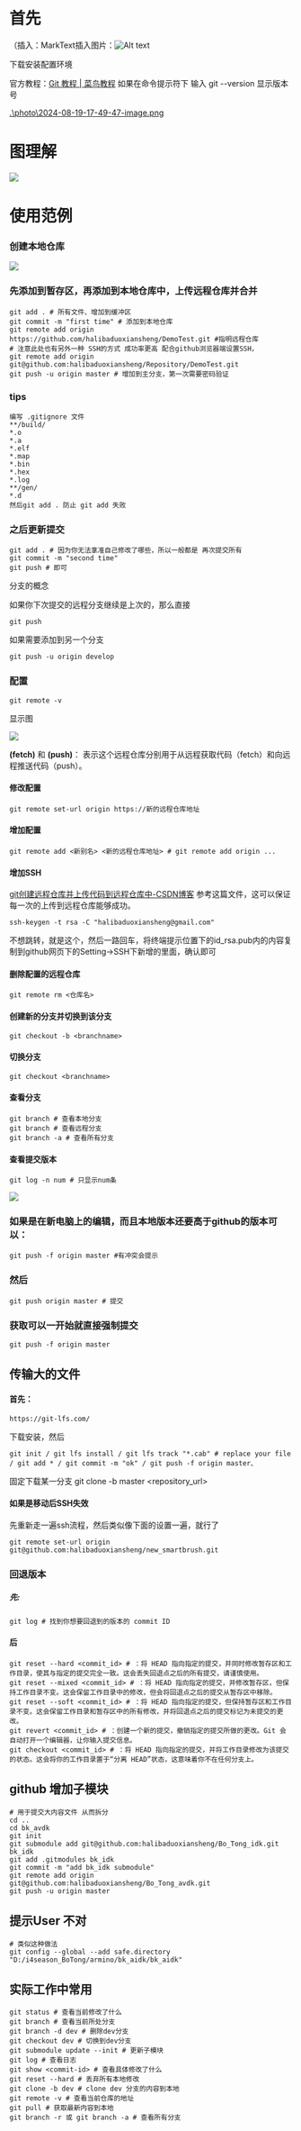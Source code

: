 # 首先

（插入：MarkText插入图片：![Alt text](F:\MarkTextProject\photo\2024-08-23-17-47-10-image.png)

下载安装配置环境

官方教程：[Git 教程 | 菜鸟教程](https://www.runoob.com/git/git-tutorial.html)
如果在命令提示符下 输入  git --version 显示版本号

[.\photo\2024-08-19-17-49-47-image.png]()

# 图理解

![](C:\Users\dell\AppData\Roaming\marktext\images\2024-08-12-19-11-52-image.png)

# 使用范例

### 创建本地仓库

![](F:\MarktextPhoto\2024-08-12-19-39-31-image.png)

### 先添加到暂存区，再添加到本地仓库中，上传远程仓库并合并

```
git add . # 所有文件、增加到缓冲区
git commit -m "first time" # 添加到本地仓库
git remote add origin https://github.com/halibaduoxiansheng/DemoTest.git #指明远程仓库
# 注意此处也有另外一种 SSH的方式 成功率更高 配合github浏览器端设置SSH，
git remote add origin git@github.com:halibaduoxiansheng/Repository/DemoTest.git
git push -u origin master # 增加到主分支，第一次需要密码验证
```

### tips
```
编写 .gitignore 文件
**/build/
*.o
*.a
*.elf
*.map
*.bin
*.hex
*.log
**/gen/
*.d
然后git add . 防止 git add 失败
```

### 之后更新提交

```
git add . # 因为你无法拿准自己修改了哪些，所以一般都是 再次提交所有 
git commit -m "second time"
git push # 即可
```

分支的概念

如果你下次提交的远程分支继续是上次的，那么直接

```
git push
```

如果需要添加到另一个分支

```
git push -u origin develop
```

### 配置

```
git remote -v
```

显示图

![](F:\MarktextPhoto\2024-08-12-20-22-59-image.png)

**(fetch)** 和 **(push)**： 表示这个远程仓库分别用于从远程获取代码（fetch）和向远程推送代码（push）。

#### 修改配置

```
git remote set-url origin https://新的远程仓库地址
```

#### 增加配置

```
git remote add <新别名> <新的远程仓库地址> # git remote add origin ...
```

#### 增加SSH

[git创建远程仓库并上传代码到远程仓库中-CSDN博客](https://blog.csdn.net/liuweixiao520/article/details/78971221)
参考这篇文件，这可以保证每一次的上传到远程仓库能够成功。
```
ssh-keygen -t rsa -C "halibaduoxiansheng@gmail.com"
```
不想跳转，就是这个，然后一路回车，将终端提示位置下的id_rsa.pub内的内容复制到github网页下的Setting->SSH下新增的里面，确认即可

#### 删除配置的远程仓库

```
git remote rm <仓库名>
```

#### 创建新的分支并切换到该分支

```
git checkout -b <branchname>
```

#### 切换分支

```
git checkout <branchname>
```

#### 查看分支

```
git branch # 查看本地分支
git branch # 查看远程分支
git branch -a # 查看所有分支
```

#### 查看提交版本

```
git log -n num # 只显示num条
```

![](F:\MarktextPhoto\2024-08-14-11-56-10-image.png)

### 如果是在新电脑上的编辑，而且本地版本还要高于github的版本可以：
```
git push -f origin master #有冲突会提示
```
### 然后
```
git push origin master # 提交
```
### 获取可以一开始就直接强制提交
```
git push -f origin master
```
## 传输大的文件
#### 首先：
```
https://git-lfs.com/
```
下载安装，然后
```
git init / git lfs install / git lfs track "*.cab" # replace your file / git add * / git commit -m "ok" / git push -f origin master、
```
固定下载某一分支
git clone -b master <repository_url>

#### 如果是移动后SSH失效
先重新走一遍ssh流程，然后类似像下面的设置一遍，就行了
```
git remote set-url origin git@github.com:halibaduoxiansheng/new_smartbrush.git
```
### 回退版本
##### 先:
```
git log # 找到你想要回退到的版本的 commit ID
```
#### 后
```
git reset --hard <commit_id> # ：将 HEAD 指向指定的提交，并同时修改暂存区和工作目录，使其与指定的提交完全一致。这会丢失回退点之后的所有提交，请谨慎使用。
git reset --mixed <commit_id> # ：将 HEAD 指向指定的提交，并修改暂存区，但保持工作目录不变。这会保留工作目录中的修改，但会将回退点之后的提交从暂存区中移除。
git reset --soft <commit_id> # ：将 HEAD 指向指定的提交，但保持暂存区和工作目录不变。这会保留工作目录和暂存区中的所有修改，并将回退点之后的提交标记为未提交的更改。
git revert <commit_id> # ：创建一个新的提交，撤销指定的提交所做的更改。Git 会自动打开一个编辑器，让你输入提交信息。
git checkout <commit_id> # ：将 HEAD 指向指定的提交，并将工作目录修改为该提交的状态。这会将你的工作目录置于“分离 HEAD”状态，这意味着你不在任何分支上。
```


## github 增加子模块
```
# 用于提交大内容文件 从而拆分
cd ..
cd bk_avdk
git init
git submodule add git@github.com:halibaduoxiansheng/Bo_Tong_idk.git bk_idk
git add .gitmodules bk_idk
git commit -m "add bk_idk submodule"
git remote add origin git@github.com:halibaduoxiansheng/Bo_Tong_avdk.git
git push -u origin master
```

## 提示User 不对
```
# 类似这种做法
git config --global --add safe.directory "D:/i4season_BoTong/armino/bk_aidk/bk_aidk" 
```

## 实际工作中常用
```
git status # 查看当前修改了什么
git branch # 查看当前所处分支
git branch -d dev # 删除dev分支
git checkout dev # 切换到dev分支
git submodule update --init # 更新子模块
git log # 查看日志
git show <commit-id> # 查看具体修改了什么
git reset --hard # 丢弃所有本地修改
git clone -b dev # clone dev 分支的内容到本地
git remote -v # 查看当前仓库的地址
git pull # 获取最新内容到本地
git branch -r 或 git branch -a # 查看所有分支
```

